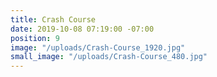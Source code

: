 ```yaml
---
title: Crash Course
date: 2019-10-08 07:19:00 -07:00
position: 9
image: "/uploads/Crash-Course_1920.jpg"
small_image: "/uploads/Crash-Course_480.jpg"
---
```


